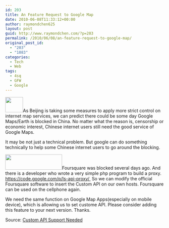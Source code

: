 ```yaml
---
id: 203
title: An Feature Request to Google Map
date: 2010-06-08T11:33:12+00:00
author: raymondchen625
layout: post
guid: http://www.raymondchen.com/?p=203
permalink: /2010/06/08/an-feature-request-to-google-map/
original_post_id:
  - "203"
  - "1083"
categories:
  - Tech
  - Web
tags:
  - 4sq
  - GFW
  - Google
---
```

[<img class="alignleft size-medium  wp-image-207" title="Grass Mud Horse" src="http://www.raymondchen.com/wp-content/uploads/2010/06/grassmudhorses-300x225.jpg" alt="" width="56" height="48" />](http://www.raymondchen.com/wp-content/uploads/2010/06/grassmudhorses.jpg)As Beijing is taking some measures to apply more strict control on internet map services, we can predict there could be some day Google Maps/Earth is blocked in China. No matter what the reason is, censorship or economic interest, Chinese internet users still need the good service of Google Maps.

It may be not just a technical problem. But google can do something technically to help some Chinese internet users to go around the blocking.

[<img class="alignleft size-full wp-image-206" title="Foursquare" src="http://www.raymondchen.com/wp-content/uploads/2010/06/4sq.png" alt="" width="180" height="48" />](http://www.raymondchen.com/wp-content/uploads/2010/06/4sq.png)Foursquare was blocked several days ago. And there is a developer who wrote a very simple php program to build a proxy. https://code.google.com/p/ls-api-proxy/  So we can modify the official Foursquare software to insert the Custom API on our own hosts. Foursquare can be used on the cellphone again.

We need the same function on Google Map Apps(especially on mobile device), which is allowing us to set custome API. Please consider adding this feature to your next version. Thanks.

Source: <a href="http://www.google.com/support/forum/p/maps/thread?tid=78a3980f81000aff&hl=en" target="_blank" rel="noopener noreferrer">Custom API Support Needed</a>
